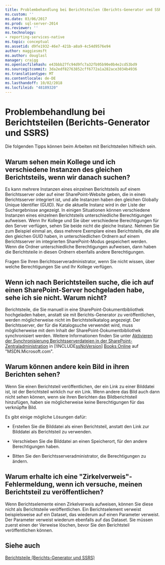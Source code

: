 ```yaml
---
title: Problembehandlung bei Berichtsteilen (Berichts-Generator und SSRS) | Microsoft-Dokumentation
ms.custom: ''
ms.date: 03/06/2017
ms.prod: sql-server-2014
ms.reviewer: ''
ms.technology:
- reporting-services-native
ms.topic: conceptual
ms.assetid: d9fe1932-46e7-421b-a8a9-4c54d9576e94
author: maggiesmsft
ms.author: douglasl
manager: craigg
ms.openlocfilehash: e43bbb27fc94d9fc7a32fb95b90e0b4e2cd53bd9
ms.sourcegitcommit: 3da2edf82763852cff6772a1a282ace3034b4936
ms.translationtype: MT
ms.contentlocale: de-DE
ms.lasthandoff: 10/02/2018
ms.locfileid: "48189320"
---
```

# <a name="troubleshoot-report-parts-report-builder-and-ssrs"></a>Problembehandlung bei Berichtsteilen (Berichts-Generator und SSRS)
  Die folgenden Tipps können beim Arbeiten mit Berichtsteilen hilfreich sein.  
  
## <a name="why-do-my-co-worker-and-i-see-different-instances-of-the-same-report-part-when-we-search-for-it"></a>Warum sehen mein Kollege und ich verschiedene Instanzen des gleichen Berichtsteils, wenn wir danach suchen?  
 Es kann mehrere Instanzen eines einzelnen Berichtsteils auf einem Berichtsserver oder auf einer SharePoint-Website geben, die in einen Berichtsserver integriert ist, und alle Instanzen haben den gleichen Globally Unique Identifier (GUID). Nur die aktuelle Instanz wird in der Liste der Suchergebnisse angezeigt. In einigen Situationen können verschiedene Instanzen eines einzelnen Berichtsteils unterschiedliche Berechtigungen aufweisen. Wenn Ihr Kollege und Sie über verschiedene Berechtigungen für den Server verfügen, sehen Sie beide nicht die gleiche Instanz. Nehmen Sie zum Beispiel einmal an, dass mehrere Exemplare eines Berichtsteils, die alle den gleichen GUID haben, in unterschiedlichen Ordnern auf einem Berichtsserver im integrierten SharePoint-Modus gespeichert werden. Wenn die Ordner unterschiedliche Berechtigungen aufweisen, dann haben die Berichtsteile in diesen Ordnern ebenfalls andere Berechtigungen.  
  
 Fragen Sie Ihren Berichtsserveradministrator, wenn Sie nicht wissen, über welche Berechtigungen Sie und Ihr Kollege verfügen.  
  
## <a name="when-i-search-for-report-parts-that-i-uploaded-to-a-sharepoint-server-i-do-not-see-them-why-not"></a>Wenn ich nach Berichtsteilen suche, die ich auf einen SharePoint-Server hochgeladen habe, sehe ich sie nicht. Warum nicht?  
 Berichtsteile, die Sie manuell in eine SharePoint-Dokumentbibliothek hochgeladen haben, anstatt sie mit Berichts-Generator zu veröffentlichen, werden möglicherweise nicht im Berichtsteilkatalog angezeigt. Der Berichtsserver, der für die Katalogsuche verwendet wird, muss möglicherweise mit dem Inhalt der SharePoint-Dokumentbibliothek synchronisiert werden. Weitere Informationen finden Sie unter [Aktivieren der Synchronisierung Berichtsserverdateien in der SharePoint-Zentraladministration](../../2014/reporting-services/activate-report-server-file-sync-feature-sharepoint-central-administration.md) in [!INCLUDE[ssNoVersion](../includes/ssnoversion-md.md)] [Books Online](http://go.microsoft.com/fwlink/?LinkId=154888) auf "MSDN.Microsoft.com".  
  
## <a name="why-cant-others-see-the-image-in-their-reports"></a>Warum können andere kein Bild in ihren Berichten sehen?  
 Wenn Sie einen Berichtsteil veröffentlichen, der ein Link zu einer Bilddatei ist, ist der Berichtsteil wirklich nur ein Link. Wenn andere das Bild auch dann nicht sehen können, wenn sie ihren Berichten das Bildberichtsteil hinzufügen, haben sie möglicherweise keine Berechtigungen für das verknüpfte Bild.  
  
 Es gibt einige mögliche Lösungen dafür:  
  
-   Erstellen Sie die Bilddatei als einen Berichtsteil, anstatt den Link zur Bilddatei als Berichtsteil zu verwenden.  
  
-   Verschieben Sie die Bilddatei an einen Speicherort, für den andere Berechtigungen haben.  
  
-   Bitten Sie den Berichtsserveradministrator, die Berechtigungen zu ändern.  
  
## <a name="why-do-i-get-a-circular-reference-error-message-when-i-try-to-publish-my-report-part"></a>Warum erhalte ich eine "Zirkelverweis"-Fehlermeldung, wenn ich versuche, meinen Berichtsteil zu veröffentlichen?  
 Wenn Berichtselemente einen Zirkelverweis aufweisen, können Sie diese nicht als Berichtsteile veröffentlichen. Ein Berichtselement verweist beispielsweise auf ein Dataset, das wiederum auf einen Parameter verweist. Der Parameter verweist wiederum ebenfalls auf das Dataset. Sie müssen zuerst einen der Verweise löschen, bevor Sie den Berichtsteil veröffentlichen können.  
  
## <a name="see-also"></a>Siehe auch  
 [Berichtsteile &#40;Berichts-Generator und SSRS&#41;](report-parts-report-builder-and-ssrs.md)  
  
  
